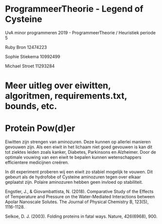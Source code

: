 # ProgrammeerTheorie - Legend of Cysteine

UvA minor programmeren 2019 - ProgrammeerTheorie / Heuristiek
periode 5


Ruby Bron       12474223

Sophie Stiekema 10992499

Michael Stroet  11293284


# Meer uitleg over eiwitten, algoritmen, requirements.txt, bounds, etc.


# Protein Pow(d)er
Eiwitten zijn strengen van aminozuren. Deze kunnen op allerlei manieren gevouwen zijn. Als een eiwit in het lichaam niet goed gevouwen is kan dit tot ziektes leiden zoals kanker, Diabetes, Parkinsons en Alzheimer. Door de optimale vouwing van een eiwit te bepalen kunnen wetenschappers efficientere medicijnen creëren.  

In dit experiment proberen wij een eiwit zo stabiel mogelijk te vouwen. Dit gebeurt als de hydrofobe of Cysteine aminozuren tegen over elkaar geplaatst zijn. Polaire aminozuren hebben geen invloed op stabiliteit.

Engstler, J., & Giovambattista, N. (2018). Comparative Study of the Effects of Temperature and Pressure on the Water-Mediated Interactions between Apolar Nanoscale Solutes. The Journal of Physical Chemistry B, 123(5), 1116-1128.

Selkoe, D. J. (2003). Folding proteins in fatal ways. Nature, 426(6968), 900.
